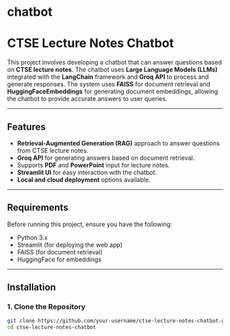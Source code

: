# chatbot

# CTSE Lecture Notes Chatbot

This project involves developing a chatbot that can answer questions based on **CTSE lecture notes**. The chatbot uses **Large Language Models (LLMs)** integrated with the **LangChain** framework and **Groq API** to process and generate responses. The system uses **FAISS** for document retrieval and **HuggingFaceEmbeddings** for generating document embeddings, allowing the chatbot to provide accurate answers to user queries.

---

## Features

- **Retrieval-Augmented Generation (RAG)** approach to answer questions from CTSE lecture notes.
- **Groq API** for generating answers based on document retrieval.
- Supports **PDF** and **PowerPoint** input for lecture notes.
- **Streamlit UI** for easy interaction with the chatbot.
- **Local and cloud deployment** options available.

---

## Requirements

Before running this project, ensure you have the following:

- Python 3.x
- Streamlit (for deploying the web app)
- FAISS (for document retrieval)
- HuggingFace for embeddings

---

## Installation

### 1. Clone the Repository

```bash
git clone https://github.com/your-username/ctse-lecture-notes-chatbot.git
cd ctse-lecture-notes-chatbot
